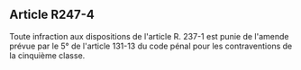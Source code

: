Article R247-4
----
Toute infraction aux dispositions de l'article R. 237-1 est punie de l'amende
prévue par le 5° de l'article 131-13 du code pénal pour les contraventions de la
cinquième classe.
